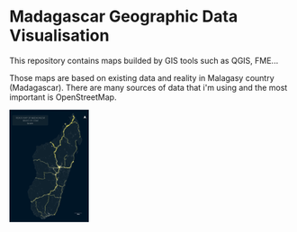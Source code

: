 # Madagascar Geographic Data Visualisation 

This repository contains maps builded by GIS tools such as QGIS, FME...

Those maps are based on existing data and reality in Malagasy country (Madagascar). There are many sources of data that i'm using and the most important is OpenStreetMap.

<img src="/transport/Roads.jpg" height=200>
